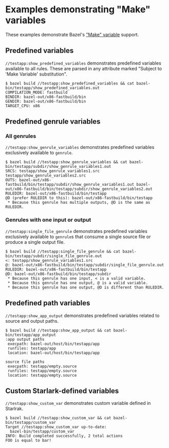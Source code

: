 # Examples demonstrating "Make" variables

These examples demonstrate Bazel's ["Make" variable](https://bazel.build/reference/be/make-variables)
support.

## Predefined variables
`//testapp:show_predefined_variables` demonstrates predefined variables
available to all rules. These are parsed in any attribute marked "Subject to
'Make Variable' substitution".
```
$ bazel build //testapp:show_predefined_variables && cat bazel-bin/testapp/show_predefined_variables.out
COMPILATION_MODE: fastbuild
BINDIR: bazel-out/x86-fastbuild/bin
GENDIR: bazel-out/x86-fastbuild/bin
TARGET_CPU: x86
```

## Predefined genrule variables

### All genrules
`//testapp:show_genrule_variables` demonstrates predefined variables exclusively
available to `genrule`.
```
$ bazel build //testapp:show_genrule_variables && cat bazel-bin/testapp/subdir/show_genrule_variables1.out
SRCS: testapp/show_genrule_variables1.src testapp/show_genrule_variables2.src
OUTS: bazel-out/x86-fastbuild/bin/testapp/subdir/show_genrule_variables1.out bazel-out/x86-fastbuild/bin/testapp/subdir/show_genrule_variables2.out
RULEDIR: bazel-out/x86-fastbuild/bin/testapp
@D (prefer RULEDIR to this): bazel-out/x86-fastbuild/bin/testapp
 * Because this genrule has multiple outputs, @D is the same as RULEDIR.
```

### Genrules with one input or output
`//testapp:single_file_genrule` demonstrates predefined variables exclusively
available to `genrule`s that consume a single source file or produce a single
output file.
```
$ bazel build //testapp:single_file_genrule && cat bazel-bin/testapp/subdir/single_file_genrule.out
<: testapp/show_genrule_variables1.src
@: bazel-out/x86-fastbuild/bin/testapp/subdir/single_file_genrule.out
RULEDIR: bazel-out/x86-fastbuild/bin/testapp
@D: bazel-out/x86-fastbuild/bin/testapp/subdir
 * Because this genrule has one input, < is a valid variable.
 * Because this genrule has one output, @ is a valid variable.
 * Because this genrule has one output, @D is different than RULEDIR.
```

## Predefined path variables
`//testapp:show_app_output` demonstrates predefined variables related to source
and output paths.
```
$ bazel build //testapp:show_app_output && cat bazel-bin/testapp/app_output
:app output paths
 execpath: bazel-out/host/bin/testapp/app
 runfiles: testapp/app
 location: bazel-out/host/bin/testapp/app

source file paths
 execpath: testapp/empty.source
 runfiles: testapp/empty.source
 location: testapp/empty.source
```

## Custom Starlark-defined variables
`//testapp:show_custom_var` demonstrates custom variable defined in Starlrak.
```
$ bazel build //testapp:show_custom_var && cat bazel-bin/testapp/custom_var
Target //testapp:show_custom_var up-to-date:
  bazel-bin/testapp/custom_var
INFO: Build completed successfully, 2 total actions
FOO is equal to bar!
```

